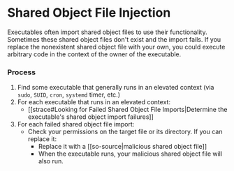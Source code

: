 # Shared Object File Injection

Executables often import shared object files to use their functionality. Sometimes these shared object files don't exist and the import fails. If you replace the nonexistent shared object file with your own, you could execute arbitrary code in the context of the owner of the executable.

### Process

1. Find some executable that generally runs in an elevated context (via `sudo`, `SUID`, `cron`, `systemd` timer, etc.)
2. For each executable that runs in an elevated context:
	- [[strace#Looking for Failed Shared Object File Imports|Determine the executable's shared object import failures]]
3. For each failed shared object file import:
	- Check your permissions on the target file or its directory. If you can replace it:
		- Replace it with a [[so-source|malicious shared object file]]
		- When the executable runs, your malicious shared object file will also run.
